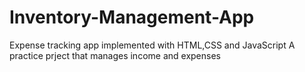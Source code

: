 # Inventory-Management-App
Expense tracking app implemented with HTML,CSS and JavaScript
A practice prject that manages income and expenses 
